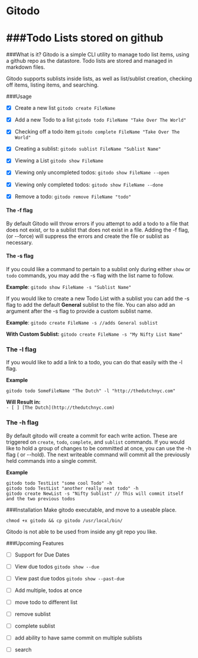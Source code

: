 # Gitodo
###Todo Lists stored on github
================

###What is it?
Gitodo is a simple CLI utility to manage todo list items, using a github repo as the datastore. Todo lists are stored and managed in markdown files.

Gitodo supports sublists inside lists, as well as list/sublist creation, checking off items, listing items, and searching.

###Usage

- [x] Create a new list
`gitodo create FileName`

- [X] Add a new Todo to a list
`gitodo todo FileName "Take Over The World"`

- [x] Checking off a todo item
`gitodo complete FileName "Take Over The World" `

- [x] Creating a sublist:
`gitodo sublist FileName "Sublist Name"`

- [x] Viewing a List
`gitodo show FileName`

- [x] Viewing only uncompleted todos:
`gitodo show FileName --open`

- [x] Viewing only completed todos:
`gitodo show FileName --done`

- [x] Remove a todo:
`gitodo remove FileName "todo"`

#### The -f flag
By default Gitodo will throw errors if you attempt to add a todo to a file that does not exist, or to a sublist that does not exist in a file. Adding the -f flag, (or --force) will suppress the errors and create the file or sublist as necessary.

#### The -s flag
If you could like a command to pertain to a sublist only during either `show` or `todo` commands, you may add the -s flag with the list name to follow.

**Example**: `gitodo show FileName -s "Sublist Name" `

If you would like to create a new Todo List with a sublist you can add the -s flag to add the default **General** sublist to the file. You can also add an argument after the -s flag to provide a custom sublist name.

**Example**: `gitodo create FileName -s //adds General sublist`

**With Custom Sublist:**  `gitodo create FileName -s "My Nifty List Name"`

### The -l flag
If you would like to add a link to a todo, you can do that easily with the -l flag. 

**Example**

```
gitodo todo SomeFileName "The Dutch" -l "http://thedutchnyc.com"
```
**Will Result in:**  
`- [ ] [The Dutch](http://thedutchnyc.com)`

### The -h flag
By default gitodo will create a commit for each write action. These are triggered on `create`, `todo`,  `complete`, and `sublist` commands. If you would like to hold a group of changes to be committed at once, you can use the -h flag ( or --hold). The next writeable command will commit all the previously held commands into a single commit.

**Example**

```
gitodo todo TestList "some cool Todo" -h
gitodo todo TestList "another really neat todo" -h
gitodo create NewList -s "Nifty Sublist" // This will commit itself and the two previous todos
```

###Installation
Make gitodo executable, and move to a useable place.

```
chmod +x gitodo && cp gitodo /usr/local/bin/
```

Gitodo is not able to be used from inside any git repo you like.

###Upcoming Features

- [ ] Support for Due Dates

- [ ] View due todos
`gitodo show --due`

- [ ] View past due todos
`gitodo show --past-due`
- [ ] Add multiple, todos at once
- [ ] move todo to different list
- [ ] remove sublist
- [ ] complete sublist
- [ ] add ability to have same commit on multiple sublists
- [ ] search
